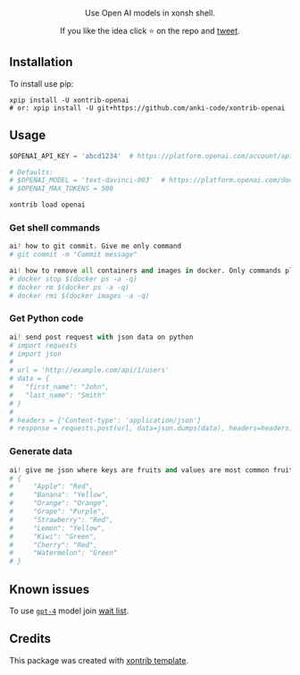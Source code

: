 <p align="center">
Use Open AI models in xonsh shell.
</p>

<p align="center">  
If you like the idea click ⭐ on the repo and <a href="https://twitter.com/intent/tweet?text=Nice%20xontrib%20for%20the%20xonsh%20shell!&url=https://github.com/anki-code/xontrib-openai" target="_blank">tweet</a>.
</p>


## Installation

To install use pip:

```xsh
xpip install -U xontrib-openai
# or: xpip install -U git+https://github.com/anki-code/xontrib-openai
```

## Usage

```python
$OPENAI_API_KEY = 'abcd1234'  # https://platform.openai.com/account/api-keys

# Defaults:
# $OPENAI_MODEL = 'text-davinci-003'  # https://platform.openai.com/docs/models/overview
# $OPENAI_MAX_TOKENS = 500

xontrib load openai
```

### Get shell commands
```python
ai! how to git commit. Give me only command
# git commit -m "Commit message"
```
```python
ai! how to remove all containers and images in docker. Only commands please
# docker stop $(docker ps -a -q)
# docker rm $(docker ps -a -q)
# docker rmi $(docker images -a -q)
```

### Get Python code
```python
ai! send post request with json data on python
# import requests
# import json
# 
# url = 'http://example.com/api/1/users'
# data = {
#   "first_name": "John",
#   "last_name": "Smith"
# }
# 
# headers = {'Content-type': 'application/json'}
# response = requests.post(url, data=json.dumps(data), headers=headers)
```

### Generate data
```python
ai! give me json where keys are fruits and values are most common fruit color
# {
#     "Apple": "Red",
#     "Banana": "Yellow",
#     "Orange": "Orange",
#     "Grape": "Purple",
#     "Strawberry": "Red",
#     "Lemon": "Yellow",
#     "Kiwi": "Green",
#     "Cherry": "Red",
#     "Watermelon": "Green"
# }
```

## Known issues

To use [`gpt-4`](https://platform.openai.com/docs/models/gpt-4) model join [wait list](https://openai.com/waitlist/gpt-4-api).

## Credits

This package was created with [xontrib template](https://github.com/xonsh/xontrib-template).
